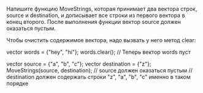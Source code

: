 ﻿Напишите функцию MoveStrings, которая принимает два вектора строк, source и destination, и дописывает все строки из первого вектора в конец второго. После выполнения функции вектор source должен оказаться пустым.

Чтобы очистить содержимое вектора, надо вызвать у него метод clear:

vector<string> words = {"hey", "hi"};
words.clear();
// Теперь вектор words пуст

vector<string> source = {"a", "b", "c"};
vector<string> destination = {"z"};
MoveStrings(source, destination);
// source должен оказаться пустым
// destination должен содержать строки "z", "a", "b", "c" именно в таком порядке